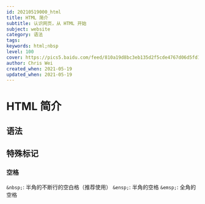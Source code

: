 ```yaml
---
id: 20210519000_html
title: HTML 简介
subtitle: 认识网页，从 HTML 开始
subject: website
category: 语法
tags: 
keywords: html;nbsp
level: 100
cover: https://pics5.baidu.com/feed/810a19d8bc3eb135d2f5cde4767d06d5fd1f442d.jpeg?token=91bf7733abeb38dba787a704086450ea
author: Chris Wei
created_when: 2021-05-19
updated_when: 2021-05-19
---
```


# HTML 简介

## 语法

## 特殊标记

### 空格

`&nbsp;`: 半角的不断行的空白格（推荐使用）
`&ensp;`: 半角的空格
`&emsp;`: 全角的空格
